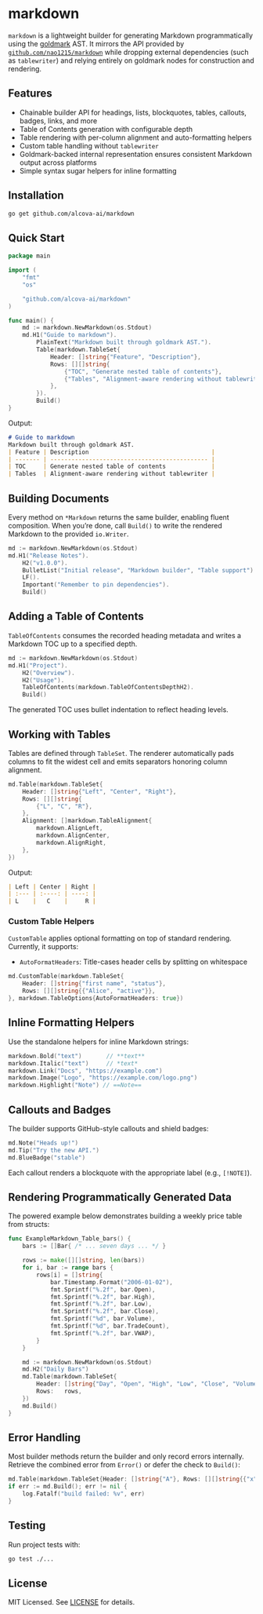 # markdown

`markdown` is a lightweight builder for generating Markdown programmatically using the [goldmark](https://github.com/yuin/goldmark) AST. It mirrors the API provided by [`github.com/nao1215/markdown`](https://github.com/nao1215/markdown) while dropping external dependencies (such as `tablewriter`) and relying entirely on goldmark nodes for construction and rendering.

## Features

- Chainable builder API for headings, lists, blockquotes, tables, callouts, badges, links, and more
- Table of Contents generation with configurable depth
- Table rendering with per-column alignment and auto-formatting helpers
- Custom table handling without `tablewriter`
- Goldmark-backed internal representation ensures consistent Markdown output across platforms
- Simple syntax sugar helpers for inline formatting

## Installation

```bash
go get github.com/alcova-ai/markdown
```

## Quick Start

```go
package main

import (
    "fmt"
    "os"

    "github.com/alcova-ai/markdown"
)

func main() {
    md := markdown.NewMarkdown(os.Stdout)
    md.H1("Guide to markdown").
        PlainText("Markdown built through goldmark AST.").
        Table(markdown.TableSet{
            Header: []string{"Feature", "Description"},
            Rows: [][]string{
                {"TOC", "Generate nested table of contents"},
                {"Tables", "Alignment-aware rendering without tablewriter"},
            },
        }).
        Build()
}
```

Output:

```markdown
# Guide to markdown
Markdown built through goldmark AST.
| Feature | Description                                   |
| ------- | --------------------------------------------- |
| TOC     | Generate nested table of contents             |
| Tables  | Alignment-aware rendering without tablewriter |
```

## Building Documents

Every method on `*Markdown` returns the same builder, enabling fluent composition. When you’re done, call `Build()` to write the rendered Markdown to the provided `io.Writer`.

```go
md := markdown.NewMarkdown(os.Stdout)
md.H1("Release Notes").
    H2("v1.0.0").
    BulletList("Initial release", "Markdown builder", "Table support").
    LF().
    Important("Remember to pin dependencies").
    Build()
```

## Adding a Table of Contents

`TableOfContents` consumes the recorded heading metadata and writes a Markdown TOC up to a specified depth.

```go
md := markdown.NewMarkdown(os.Stdout)
md.H1("Project").
    H2("Overview").
    H2("Usage").
    TableOfContents(markdown.TableOfContentsDepthH2).
    Build()
```

The generated TOC uses bullet indentation to reflect heading levels.

## Working with Tables

Tables are defined through `TableSet`. The renderer automatically pads columns to fit the widest cell and emits separators honoring column alignment.

```go
md.Table(markdown.TableSet{
    Header: []string{"Left", "Center", "Right"},
    Rows: [][]string{
        {"L", "C", "R"},
    },
    Alignment: []markdown.TableAlignment{
        markdown.AlignLeft,
        markdown.AlignCenter,
        markdown.AlignRight,
    },
})
```

Output:

```markdown
| Left | Center | Right |
| :--- | :----: | ----: |
| L    |   C    |     R |
```

### Custom Table Helpers

`CustomTable` applies optional formatting on top of standard rendering. Currently, it supports:

- `AutoFormatHeaders`: Title-cases header cells by splitting on whitespace

```go
md.CustomTable(markdown.TableSet{
    Header: []string{"first name", "status"},
    Rows: [][]string{{"Alice", "active"}},
}, markdown.TableOptions{AutoFormatHeaders: true})
```

## Inline Formatting Helpers

Use the standalone helpers for inline Markdown strings:

```go
markdown.Bold("text")       // **text**
markdown.Italic("text")     // *text*
markdown.Link("Docs", "https://example.com")
markdown.Image("Logo", "https://example.com/logo.png")
markdown.Highlight("Note") // ==Note==
```

## Callouts and Badges

The builder supports GitHub-style callouts and shield badges:

```go
md.Note("Heads up!")
md.Tip("Try the new API.")
md.BlueBadge("stable")
```

Each callout renders a blockquote with the appropriate label (e.g., `[!NOTE]`).

## Rendering Programmatically Generated Data

The powered example below demonstrates building a weekly price table from structs:

```go
func ExampleMarkdown_Table_bars() {
    bars := []Bar{ /* ... seven days ... */ }

    rows := make([][]string, len(bars))
    for i, bar := range bars {
        rows[i] = []string{
            bar.Timestamp.Format("2006-01-02"),
            fmt.Sprintf("%.2f", bar.Open),
            fmt.Sprintf("%.2f", bar.High),
            fmt.Sprintf("%.2f", bar.Low),
            fmt.Sprintf("%.2f", bar.Close),
            fmt.Sprintf("%d", bar.Volume),
            fmt.Sprintf("%d", bar.TradeCount),
            fmt.Sprintf("%.2f", bar.VWAP),
        }
    }

    md := markdown.NewMarkdown(os.Stdout)
    md.H2("Daily Bars")
    md.Table(markdown.TableSet{
        Header: []string{"Day", "Open", "High", "Low", "Close", "Volume", "Trades", "VWAP"},
        Rows:   rows,
    })
    md.Build()
}
```

## Error Handling

Most builder methods return the builder and only record errors internally. Retrieve the combined error from `Error()` or defer the check to `Build()`:

```go
md.Table(markdown.TableSet{Header: []string{"A"}, Rows: [][]string{{"x", "y"}}})
if err := md.Build(); err != nil {
    log.Fatalf("build failed: %v", err)
}
```

## Testing

Run project tests with:

```bash
go test ./...
```

## License

MIT Licensed. See [LICENSE](LICENSE) for details.
